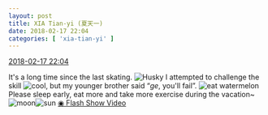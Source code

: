 ```yaml
---
layout: post
title: XIA Tian-yi (夏天一)
date: 2018-02-17 22:04
categories: [ 'xia-tian-yi' ]
---
```


<div class="weibo-info">
  <a href="https://weibo.com/6286030291/G3A140TnF">2018-02-17 22:04</a>
</div>

It's a long time since the last skating. ![Husky](https://img.t.sinajs.cn/t4/appstyle/expression/ext/normal/74/moren_hashiqi_org.png) I attempted to challenge the skill ![cool](https://img.t.sinajs.cn/t4/appstyle/expression/ext/normal/8a/pcmoren_cool2017_org.png), but my younger brother said “*ge*, you'll fail”. ![eat watermelon](https://img.t.sinajs.cn/t4/appstyle/expression/ext/normal/8a/moren_chiguaqunzhong_org.png) Please sleep early, eat more and take more exercise during the vacation~ ![moon](https://img.t.sinajs.cn/t4/appstyle/expression/ext/normal/b9/moon.gif)![sun](https://img.t.sinajs.cn/t4/appstyle/expression/ext/normal/e5/sun.gif) [◉ Flash Show Video](https://www.miaopai.com/show/X4AxOpaK5yrgmSDPrjWSGQvM2K3QoKLiZoEaYQ__.htm)
